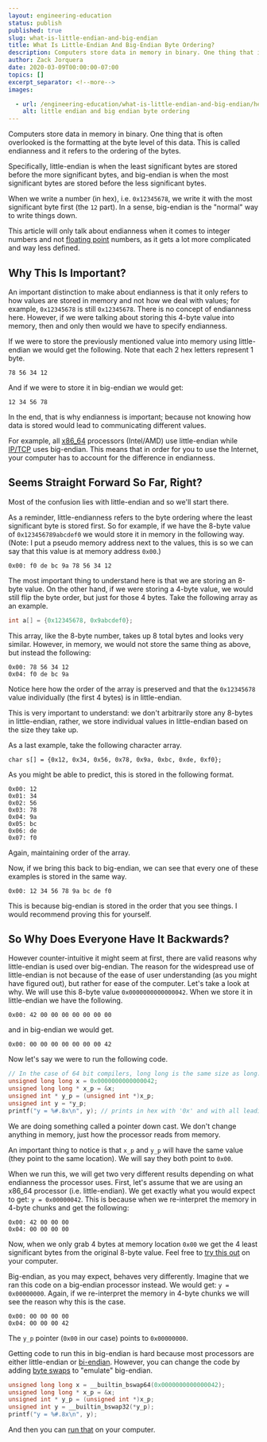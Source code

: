 ```yaml
---
layout: engineering-education
status: publish
published: true
slug: what-is-little-endian-and-big-endian
title: What Is Little-Endian And Big-Endian Byte Ordering?
description: Computers store data in memory in binary. One thing that is often overlooked is the formatting at the byte level of this data. This is called endianness and it refers to the ordering of the bytes.
author: Zack Jorquera
date: 2020-03-09T00:00:00-07:00
topics: []
excerpt_separator: <!--more-->
images:

  - url: /engineering-education/what-is-little-endian-and-big-endian/hero.jpg
    alt: little endian and big endian byte ordering
---
```

Computers store data in memory in binary. One thing that is often overlooked is the formatting at the byte level of this data. This is called endianness and it refers to the ordering of the bytes.
<!--more-->

Specifically, little-endian is when the least significant bytes are stored before the more significant bytes, and big-endian is when the most significant bytes are stored before the less significant bytes.

When we write a number (in hex), i.e. `0x12345678`, we write it with the most significant byte first (the `12` part). In a sense, big-endian is the "normal" way to write things down.

This article will only talk about endianness when it comes to integer numbers and not [floating point](https://en.wikipedia.org/wiki/Endianness#Floating_point) numbers, as it gets a lot more complicated and way less defined.

## Why This Is Important?
An important distinction to make about endianness is that it only refers to how values are stored in memory and not how we deal with values; for example, `0x12345678` is still `0x12345678`. There is no concept of endianness here. However, if we were talking about storing this 4-byte value into memory, then and only then would we have to specify endianness.

If we were to store the previously mentioned value into memory using little-endian we would get the following. Note that each 2 hex letters represent 1 byte.
```
78 56 34 12
```
And if we were to store it in big-endian we would get:
```
12 34 56 78
```

In the end, that is why endianness is important; because not knowing how data is stored would lead to communicating different values.

For example, all [x86_64](https://en.wikipedia.org/wiki/Endianness) processors (Intel/AMD) use little-endian while [IP/TCP](https://en.wikipedia.org/wiki/Endianness) uses big-endian. This means that in order for you to use the Internet, your computer has to account for the difference in endianness.

## Seems Straight Forward So Far, Right?
Most of the confusion lies with little-endian and so we'll start there.

As a reminder, little-endianness refers to the byte ordering where the least significant byte is stored first. So for example, if we have the 8-byte value of `0x123456789abcdef0` we would store it in memory in the following way. (Note: I put a pseudo memory address next to the values, this is so we can say that this value is at memory address `0x00`.)
```
0x00: f0 de bc 9a 78 56 34 12
```
The most important thing to understand here is that we are storing an 8-byte value. On the other hand, if we were storing a 4-byte value, we would still flip the byte order, but just for those 4 bytes. Take the following array as an example.
```c
int a[] = {0x12345678, 0x9abcdef0};
```
This array, like the 8-byte number, takes up 8 total bytes and looks very similar. However, in memory, we would not store the same thing as above, but instead the following:
```
0x00: 78 56 34 12
0x04: f0 de bc 9a
```
Notice here how the order of the array is preserved and that the `0x12345678` value individually (the first 4 bytes) is in little-endian.

This is very important to understand: we don't arbitrarily store any 8-bytes in little-endian, rather, we store individual values in little-endian based on the size they take up.

As a last example, take the following character array.
```
char s[] = {0x12, 0x34, 0x56, 0x78, 0x9a, 0xbc, 0xde, 0xf0};
```
As you might be able to predict, this is stored in the following format.
```
0x00: 12
0x01: 34
0x02: 56
0x03: 78
0x04: 9a
0x05: bc
0x06: de
0x07: f0
```
Again, maintaining order of the array.

Now, if we bring this back to big-endian, we can see that every one of these examples is stored in the same way.
```
0x00: 12 34 56 78 9a bc de f0
```
This is because big-endian is stored in the order that you see things.
I would recommend proving this for yourself.


## So Why Does Everyone Have It Backwards?
However counter-intuitive it might seem at first, there are valid reasons why little-endian is used over big-endian. The reason for the widespread use of little-endian is not because of the ease of user understanding (as you might have figured out), but rather for ease of the computer. Let's take a look at why. We will use this 8-byte value `0x0000000000000042`. When we store it in little-endian we have the following.
```
0x00: 42 00 00 00 00 00 00 00
```
and in big-endian we would get.
```
0x00: 00 00 00 00 00 00 00 42
```
Now let's say we were to run the following code.
```c
// In the case of 64 bit compilers, long long is the same size as long. They are both 8 bytes.
unsigned long long x = 0x0000000000000042;
unsigned long long * x_p = &x;
unsigned int * y_p = (unsigned int *)x_p;
unsigned int y = *y_p;
printf("y = %#.8x\n", y); // prints in hex with '0x' and with all leading zeros
```
We are doing something called a pointer down cast. We don't change anything in memory, just how the processor reads from memory.

An important thing to notice is that `x_p` and `y_p` will have the same value (they point to the same location). We will say they both point to `0x00`.

When we run this, we will get two very different results depending on what endianness the processor uses. First, let's assume that we are using an x86_64 processor (i.e. little-endian). We get exactly what you would expect to get: `y = 0x00000042`. This is because when we re-interpret the memory in 4-byte chunks and get the following:
```
0x00: 42 00 00 00
0x04: 00 00 00 00
```
Now, when we only grab 4 bytes at memory location `0x00` we get the 4 least significant bytes from the original 8-byte value. Feel free to [try this out](https://repl.it/@ZackJorquera/EndianDownCastExample) on your computer.

Big-endian, as you may expect, behaves very differently. Imagine that we ran this code on a big-endian processor instead. We would get: `y = 0x00000000`. Again, if we re-interpret the memory in 4-byte chunks we will see the reason why this is the case.
```
0x00: 00 00 00 00
0x04: 00 00 00 42
```
The `y_p` pointer (`0x00` in our case) points to `0x00000000`.

Getting code to run this in big-endian is hard because most processors are either little-endian or [bi-endian](https://en.wikipedia.org/wiki/Endianness#Bi-endianness). However, you can change the code by adding [byte swaps](https://stackoverflow.com/a/105339/9664285) to "emulate" big-endian.
```c
unsigned long long x = __builtin_bswap64(0x0000000000000042);
unsigned long long * x_p = &x;
unsigned int * y_p = (unsigned int *)x_p;
unsigned int y = __builtin_bswap32(*y_p);
printf("y = %#.8x\n", y);
```
And then you can [run that](https://repl.it/@ZackJorquera/EndianDownCastExample) on your computer.
